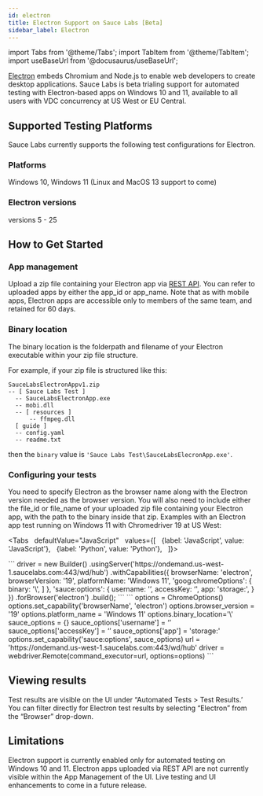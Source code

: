 ```yaml
---
id: electron
title: Electron Support on Sauce Labs [Beta]
sidebar_label: Electron
---
```


import Tabs from '@theme/Tabs';
import TabItem from '@theme/TabItem';
import useBaseUrl from '@docusaurus/useBaseUrl';

[Electron](https://electronjs.org/) embeds Chromium and Node.js to enable web developers to create desktop applications. Sauce Labs is beta trialing support for automated testing with Electron-based apps on Windows 10 and 11, available to all users with VDC concurrency at US West or EU Central.

## Supported Testing Platforms

Sauce Labs currently supports the following test configurations for Electron.
### Platforms
Windows 10, Windows 11 (Linux and MacOS 13 support to come)
### Electron versions
versions 5 - 25

## How to Get Started

### App management

Upload a zip file containing your Electron app via [REST API](/mobile-apps/app-storage/#uploading-apps-via-rest-api). You can refer to uploaded apps by either the app_id or app_name. Note that as with mobile apps, Electron apps are accessible only to members of the same team, and retained for 60 days.

### Binary location

The binary location is the folderpath and filename of your Electron executable within your zip file structure.

For example, if your zip file is structured like this:
```
SauceLabsElectronAppv1.zip
-- [ Sauce Labs Test ]
  -- SauceLabsElectronApp.exe
  -- mobi.dll
  -- [ resources ]
      -- ffmpeg.dll  
  [ guide ]
  -- config.yaml
  -- readme.txt
```

then the `binary` value is `'Sauce Labs Test\SauceLabsElecronApp.exe'`.

### Configuring your tests

You need to specify Electron as the browser name along with the Electron version needed as the browser version. You will also need to include either the file_id or file_name of your uploaded zip file containing your Electron app, with the path to the binary inside that zip.
Examples with an Electron app test running on Windows 11 with Chromedriver 19 at US West:

<Tabs
  defaultValue="JavaScript"
  values={[
  {label: 'JavaScript', value: 'JavaScript'},
  {label: 'Python', value: 'Python'},
  ]}>
  
<TabItem value="Javascript">
```
driver = new Builder()
        .usingServer('https://ondemand.us-west-1.saucelabs.com:443/wd/hub')
        .withCapabilities({
            browserName: 'electron',
            browserVersion: '19',
            platformName: 'Windows 11',
            'goog:chromeOptions': {
                binary: '<app_folder_name>\<app_file_name.exe>',
                   ]
            },
            'sauce:options': {
                username: '<username>’,
                accessKey: ‘<accesskey>',
                app: 'storage:<file_id>',
            }
        })
        .forBrowser('electron')
        .build();
```
</TabItem>

<TabItem value="Python">
```
options = ChromeOptions()
options.set_capability('browserName', 'electron')
options.browser_version = '19'
options.platform_name = 'Windows 11'
options.binary_location='<app_folder_name>\<app_file_name.exe>'
sauce_options = {}
sauce_options['username'] = ‘<username>’
sauce_options['accessKey'] = ‘<accesskey>’
sauce_options['app'] = 'storage:<file_id>'
options.set_capability('sauce:options', sauce_options)
url = 'https://ondemand.us-west-1.saucelabs.com:443/wd/hub'
driver = webdriver.Remote(command_executor=url, options=options)
```
</TabItem>
</Tabs>
  
## Viewing results

Test results are visible on the UI under “Automated Tests > Test Results.’ You can filter directly for Electron test results by selecting “Electron” from the “Browser” drop-down.

## Limitations

Electron support is currently enabled only for automated testing on Windows 10 and 11. Electron apps uploaded via REST API are not currently visible within the App Management of the UI. Live testing and UI enhancements to come in a future release.
